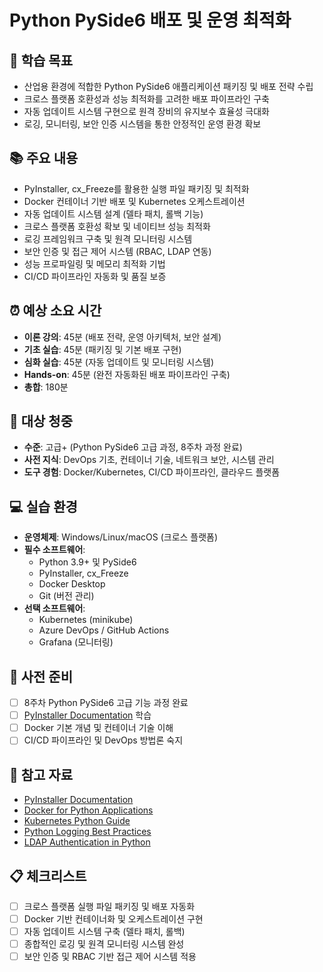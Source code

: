 # Python PySide6 배포 및 운영 최적화

## 🎯 학습 목표
- 산업용 환경에 적합한 Python PySide6 애플리케이션 패키징 및 배포 전략 수립
- 크로스 플랫폼 호환성과 성능 최적화를 고려한 배포 파이프라인 구축
- 자동 업데이트 시스템 구현으로 원격 장비의 유지보수 효율성 극대화
- 로깅, 모니터링, 보안 인증 시스템을 통한 안정적인 운영 환경 확보

## 📚 주요 내용
- PyInstaller, cx_Freeze를 활용한 실행 파일 패키징 및 최적화
- Docker 컨테이너 기반 배포 및 Kubernetes 오케스트레이션
- 자동 업데이트 시스템 설계 (델타 패치, 롤백 기능)
- 크로스 플랫폼 호환성 확보 및 네이티브 성능 최적화
- 로깅 프레임워크 구축 및 원격 모니터링 시스템
- 보안 인증 및 접근 제어 시스템 (RBAC, LDAP 연동)
- 성능 프로파일링 및 메모리 최적화 기법
- CI/CD 파이프라인 자동화 및 품질 보증

## ⏰ 예상 소요 시간
- **이론 강의**: 45분 (배포 전략, 운영 아키텍처, 보안 설계)
- **기초 실습**: 45분 (패키징 및 기본 배포 구현)
- **심화 실습**: 45분 (자동 업데이트 및 모니터링 시스템)
- **Hands-on**: 45분 (완전 자동화된 배포 파이프라인 구축)
- **총합**: 180분

## 👥 대상 청중
- **수준**: 고급+ (Python PySide6 고급 과정, 8주차 과정 완료)
- **사전 지식**: DevOps 기초, 컨테이너 기술, 네트워크 보안, 시스템 관리
- **도구 경험**: Docker/Kubernetes, CI/CD 파이프라인, 클라우드 플랫폼

## 💻 실습 환경
- **운영체제**: Windows/Linux/macOS (크로스 플랫폼)
- **필수 소프트웨어**:
  - Python 3.9+ 및 PySide6
  - PyInstaller, cx_Freeze
  - Docker Desktop
  - Git (버전 관리)
- **선택 소프트웨어**:
  - Kubernetes (minikube)
  - Azure DevOps / GitHub Actions
  - Grafana (모니터링)

## 📖 사전 준비
- [ ] 8주차 Python PySide6 고급 기능 과정 완료
- [ ] [PyInstaller Documentation](https://pyinstaller.org/en/stable/) 학습
- [ ] Docker 기본 개념 및 컨테이너 기술 이해
- [ ] CI/CD 파이프라인 및 DevOps 방법론 숙지

## 🔗 참고 자료
- [PyInstaller Documentation](https://pyinstaller.org/en/stable/)
- [Docker for Python Applications](https://docs.docker.com/language/python/)
- [Kubernetes Python Guide](https://kubernetes.io/docs/tasks/configure-pod-container/)
- [Python Logging Best Practices](https://docs.python.org/3/howto/logging.html)
- [LDAP Authentication in Python](https://ldap3.readthedocs.io/)

## 📋 체크리스트
- [ ] 크로스 플랫폼 실행 파일 패키징 및 배포 자동화
- [ ] Docker 기반 컨테이너화 및 오케스트레이션 구현
- [ ] 자동 업데이트 시스템 구축 (델타 패치, 롤백)
- [ ] 종합적인 로깅 및 원격 모니터링 시스템 완성
- [ ] 보안 인증 및 RBAC 기반 접근 제어 시스템 적용